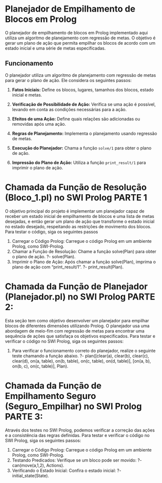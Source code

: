 # Planejador de Empilhamento de Blocos em Prolog

O planejador de empilhamento de blocos em Prolog implementado aqui utiliza um algoritmo de planejamento com regressão de metas. O objetivo é gerar um plano de ação que permita empilhar os blocos de acordo com um estado inicial e uma série de metas especificadas.

## Funcionamento

O planejador utiliza um algoritmo de planejamento com regressão de metas para gerar o plano de ação. Ele considera os seguintes passos:

1. **Fatos Iniciais:** Define os blocos, lugares, tamanhos dos blocos, estado inicial e metas.

2. **Verificação de Possibilidade de Ação:** Verifica se uma ação é possível, levando em conta as condições necessárias para a ação.

3. **Efeitos de uma Ação:** Define quais relações são adicionadas ou removidas após uma ação.

4. **Regras de Planejamento:** Implementa o planejamento usando regressão de metas.

5. **Execução do Planejador:** Chama a função `solve/1` para obter o plano de ação.

6. **Impressão do Plano de Ação:** Utiliza a função `print_result/1` para imprimir o plano de ação.

# Chamada da Função de Resolução (Bloco_1.pl) no SWI Prolog PARTE 1
O objetivo principal do projeto é implementar um planejador capaz de receber um estado inicial de empilhamento de blocos e uma lista de metas desejadas, e então gerar um plano de ação que transforme o estado inicial no estado desejado, respeitando as restrições de movimento dos blocos.
Para testar o código, siga os seguintes passos
1. Carregar o Código Prolog: Carregue o código Prolog em um ambiente Prolog, como SWI-Prolog.
2. Chamar a Função de Resolução: Chame a função solve(Plan) para obter o plano de ação.
?- solve(Plan).
3. Imprimir o Plano de Ação: Após chamar a função solve(Plan), imprima o plano de ação com “print_result/1”.
?- print_result(Plan).

# Chamada da Função de Planejador (Planejador.pl) no SWI Prolog PARTE 2:
Esta seção tem como objetivo desenvolver um planejador para empilhar blocos de diferentes dimensões utilizando Prolog. O planejador usa uma abordagem de meio-fim com regressão de metas para encontrar uma sequência de ações que satisfaça os objetivos especificados.
Para testar e verificar o código no SWI Prolog, siga os seguintes passos:
1. Para verificar o funcionamento correto do planejador, realize o seguinte teste chamando a função abaixo.
?- plan([clear(a), clear(b), clear(c), clear(d), on(a, table), on(b, table), on(c, table), on(d, table)],
        [on(a, b), on(b, c), on(c, table)],
        Plan).
        
# Chamada da Função de Empilhamento Seguro (Seguro_Empilhar) no SWI Prolog PARTE 3:
Através dos testes no SWI Prolog, podemos verificar a correção das ações e a consistência das regras definidas.
Para testar e verificar o código no SWI Prolog, siga os seguintes passos:
1. Carregar o Código Prolog: Carregue o código Prolog em um ambiente Prolog, como SWI-Prolog.
2. Testando Predicados: Verifique se um bloco pode ser movido:
?- can(move(a,1,2), Actions).
3. Verificando o Estado Inicial: Confira o estado inicial:
?- initial_state(State).

